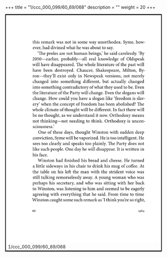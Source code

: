 +++
title = "1/ccc_000_099/60_69/068"
description = ""
weight = 20
+++

<table style="border:2px solid black;max-width:800px;max-height:800px;" 
><tr><td><img class="center-fit-jpg"
src="/jpg_/out_jpg_1984__068.jpg"  >1/ccc_000_099/60_69/068</img></td></tr></table>